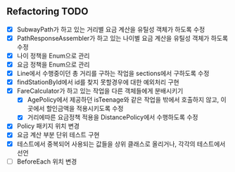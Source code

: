## Refactoring TODO

- [x] SubwayPath가 하고 있는 거리별 요금 계산을 유틸성 객체가 하도록 수정
- [x] PathResponseAssembler가 하고 있는 나이별 요금 계산을 유틸성 객체가 하도록 수정
- [x] 나이 정책을 Enum으로 관리
- [x] 요금 정책을 Enum으로 관리
- [x] Line에서 수행중이던 총 거리를 구하는 작업을 sections에서 구하도록 수정
- [x] findStationById에서 id를 찾지 못할경우에 대한 예외처리 구현
- [x] FareCalculator가 하고 있는 작업을 다른 객체들에게 분배시키기
  - [x] AgePolicy에서 제공하던 isTeenage와 같은 작업을 밖에서 호출하지 않고, 이곳에서 할인금액을 적용시키도록 수정
  - [x] 거리에따른 요금정책 적용을 DistancePolicy에서 수행하도록 수정
- [x] Policy 패키지 위치 변경
- [x] 요금 계산 부분 단위 테스트 구현
- [x] 테스트에서 중복되어 사용되는 값들을 상위 클래스로 올리거나, 각각의 테스트에서 선언
- [ ] BeforeEach 위치 변경